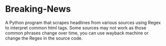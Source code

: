# Breaking-News
A Python program that scrapes headlines from various sources using Regex to interpret common html tags. Some sources may not work as those common phrases change over time, you can use wayback machine or change the Regex in the source code.
